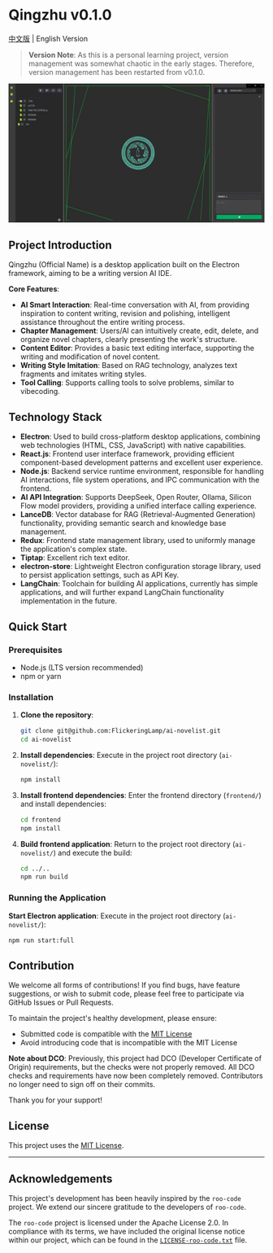# Qingzhu v0.1.0

[中文版](README.md) | English Version

> **Version Note**: As this is a personal learning project, version management was somewhat chaotic in the early stages. Therefore, version management has been restarted from v0.1.0.

![Project Screenshot](images/示例图片.jpg)
## Project Introduction

Qingzhu (Official Name) is a desktop application built on the Electron framework, aiming to be a writing version AI IDE.

**Core Features**:
*   **AI Smart Interaction**: Real-time conversation with AI, from providing inspiration to content writing, revision and polishing, intelligent assistance throughout the entire writing process.
*   **Chapter Management**: Users/AI can intuitively create, edit, delete, and organize novel chapters, clearly presenting the work's structure.
*   **Content Editor**: Provides a basic text editing interface, supporting the writing and modification of novel content.
*   **Writing Style Imitation**: Based on RAG technology, analyzes text fragments and imitates writing styles.
*   **Tool Calling**: Supports calling tools to solve problems, similar to vibecoding.

## Technology Stack

*   **Electron**: Used to build cross-platform desktop applications, combining web technologies (HTML, CSS, JavaScript) with native capabilities.
*   **React.js**: Frontend user interface framework, providing efficient component-based development patterns and excellent user experience.
*   **Node.js**: Backend service runtime environment, responsible for handling AI interactions, file system operations, and IPC communication with the frontend.
*   **AI API Integration**: Supports DeepSeek, Open Router, Ollama, Silicon Flow model providers, providing a unified interface calling experience.
*   **LanceDB**: Vector database for RAG (Retrieval-Augmented Generation) functionality, providing semantic search and knowledge base management.
*   **Redux**: Frontend state management library, used to uniformly manage the application's complex state.
*   **Tiptap**: Excellent rich text editor.
*   **electron-store**: Lightweight Electron configuration storage library, used to persist application settings, such as API Key.
*   **LangChain**: Toolchain for building AI applications, currently has simple applications, and will further expand LangChain functionality implementation in the future.



## Quick Start

### Prerequisites

*   Node.js (LTS version recommended)
*   npm or yarn

### Installation

1.  **Clone the repository**:
    ```bash
    git clone git@github.com:FlickeringLamp/ai-novelist.git
    cd ai-novelist
    ```


2.  **Install dependencies**:
    Execute in the project root directory (`ai-novelist/`):
    ```bash
    npm install
    ```


3.  **Install frontend dependencies**:
    Enter the frontend directory (`frontend/`) and install dependencies:
    ```bash
    cd frontend
    npm install
    ```

4.  **Build frontend application**:
    Return to the project root directory (`ai-novelist/`) and execute the build:
    ```bash
    cd ../..
    npm run build
    ```

### Running the Application

**Start Electron application**:
Execute in the project root directory (`ai-novelist/`):
```bash
npm run start:full
```



## Contribution

We welcome all forms of contributions! If you find bugs, have feature suggestions, or wish to submit code, please feel free to participate via GitHub Issues or Pull Requests.

To maintain the project's healthy development, please ensure:
- Submitted code is compatible with the [MIT License](LICENSE)
- Avoid introducing code that is incompatible with the MIT License

**Note about DCO**: Previously, this project had DCO (Developer Certificate of Origin) requirements, but the checks were not properly removed. All DCO checks and requirements have now been completely removed. Contributors no longer need to sign off on their commits.

Thank you for your support!

## License

This project uses the [MIT License](LICENSE).


---

## Acknowledgements

This project's development has been heavily inspired by the `roo-code` project. We extend our sincere gratitude to the developers of `roo-code`.

The `roo-code` project is licensed under the Apache License 2.0. In compliance with its terms, we have included the original license notice within our project, which can be found in the [`LICENSE-roo-code.txt`](./LICENSE-roo-code.txt) file.